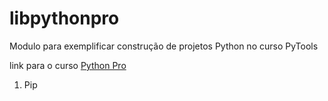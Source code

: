 # libpythonpro
Modulo para exemplificar construção de projetos Python no curso PyTools 

link para o curso [Python Pro](https://pythonpro.com.br/) 

1. Pip